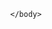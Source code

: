 <!DOCTYPE html>
<html>
    <head>
        <title>snl.exe_</title>
        <style>
        *{
    position:fixed;
    margin:0;
}
canvas{
width:100%;
background:rgb(50,50,50);
}
p{
color:#fff;margin:10px;
}
        </style>
        <script>
        addEventListener("load",()=>{

const selQuery= (q) => document.querySelector(q);
const creQuery = (e) => document.createElement(e);
const scale = 2;
const {PI,random,sin,cos,sqrt} = Math; 
const randomVal = (max,min) => random()*(max-min)+min;
let cvx = selQuery("canvas");
let ctx = cvx.getContext("2d");

let W = cvx.width = innerWidth * scale;
let H = cvx.height = innerHeight * scale;

class Vec2d{
  constructor(x,y){
      this.x = x;
      this.y = y;
  }
  add(v){
      return new Vec2d(this.x + v.x , this.y + v.y);
  }
  sub(v){
      return new Vec2d(this.x - v.x , this.y - v.y);
  }
  mult(n){
      return new Vec2d(this.x * n, this.y * n);
  }
}

function  isCollideOther(a,b){
        let x = (a.pos.x ) - (b.pos.x );
        let y = (a.pos.y ) - (b.pos.y )
        let d = sqrt(x*x+y*y);
        return d <= a.r + b.r;
}

class Particles{
   constructor(x,y,src){
       this.pos = new Vec2d(x,y);
       this.vel = new Vec2d(0,0);
       this.accl = new Vec2d(0,-0.1);
       this.life = 100;this.r = randomVal(60,30);
       this.flow = (random()*10);
       this.img = new Image();
       this.img.src = src;
       this.fill =  `hsl(${this.life},100% , 50%)`;
   }
   draw(){
     ctx.save();
     ctx.beginPath();
     ctx.fillStyle =  this.fill;     ctx.drawImage(this.img,this.pos.x,this.pos.y,this.r*2,this.r*2);
     ctx.fill();
     ctx.restore();
   }
   update(){
       this.vel = this.vel.add(this.accl);
       this.pos = this.pos.add(this.vel);
       this.life -= 1;
       this.fill =  `hsl(${this.life},100% , 50%)`;
       this.pos.x += cos(this.flow);
       this.pos.y += sin(this.flow);
   }   
   bouncy(cvx){
       let inclife = 20;
       if(this.pos.x > cvx.width - this.r*2){
           this.pos.x = cvx.width - this.r*2;
           this.vel.x -= 10;
       }
       else if(this.pos.x < 0){
           this.pos.x = 0;
           this.vel.x += 10;
       }
       if(this.pos.y > cvx.height - this.r*2){
           this.pos.y = cvx.height - this.r*2;
           this.vel.y -= 10;
       }
       else if(this.pos.y < 0){
           this.pos.y = 0;
           this.vel.y += 10;
       }
   }
  
}


let lastloop = 0;
let p = creQuery("p");
function calcFps(){
    let thisLoop = performance.now();
    let fps = ~~(1000 / (thisLoop - lastloop));
    lastloop  = thisLoop;
    p.innerHTML = `fps : ${fps}`;
    document.body.appendChild(p);
}


let effectT = [];


for(let i = 0;i < 15;i++){
    effectT.push(new Particles(random()*W,random()*H,"https://www.dropbox.com/s/kmhe5znwrmvnnue/food-blue-bubble.png?dl=1"));
}
addEventListener("dblclick",()=>{
effectT.push(new Particles(random()*W,random()*H,"https://www.dropbox.com/s/kmhe5znwrmvnnue/food-blue-bubble.png?dl=1"));
});

function animate(){
ctx.clearRect(0,0,W,H);



for(let i = 0;i < effectT.length;i++){
    effectT[i].draw();
    effectT[i].update();
    effectT[i].bouncy(cvx); 
    
    for(let j = 0;j < i;j++){
        if(isCollideOther(effectT[i],effectT[j])){
            if(effectT[i].pos.x > effectT[j].pos.x + effectT[j].r){
                effectT[i].vel.x += 2;effectT[j].vel.x -= 2;
            }
          else if(effectT[i].pos.x + effectT[i].r  <  effectT[j].pos.x){
                effectT[i].vel.x -= 2;effectT[j].vel.x += 2;
            }
            if(effectT[i].pos.y + effectT[i].r < effectT[j].pos.y){
                 effectT[i].vel.y -= 2;effectT[j].vel.y += 2;
            }
            else if(effectT[i].pos.y > effectT[j].pos.y + effectT[j].r){
                effectT[i].vel.y += 2;effectT[j].vel.y -= 2;
            }
        }
     }
    
}
calcFps();

requestAnimationFrame(animate);
}
animate();

addEventListener("resize",()=>{
W = cvx.width = innerWidth * scale;
H = cvx.height = innerHeight * scale;

});





});

alert(`Images may take little time to load :
 #Double tap to add a new bubble`);
        </script>
    </head>
    <body>
        <canvas></canvas>
         
    </body>
</html>
